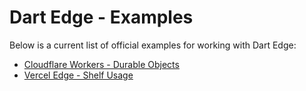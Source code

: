 # Dart Edge - Examples

Below is a current list of official examples for working with Dart Edge:

- [Cloudflare Workers - Durable Objects](/examples/cloudflare-durable-objects)
- [Vercel Edge - Shelf Usage](/examples/cloudflare-durable-objects)